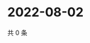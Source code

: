 # 2022-08-02

共 0 条

<!-- BEGIN WEIBO -->
<!-- 最后更新时间 Tue Aug 02 2022 13:41:14 GMT+0800 (China Standard Time) -->

<!-- END WEIBO -->
